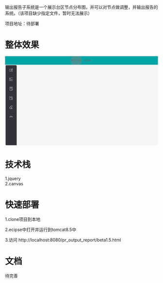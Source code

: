 输出报告子系统是一个展示台区节点分布图，并可以对节点做调整，并输出报告的系统。（该项目缺少指定文件，暂时无法展示）

项目地址：待部署

# 整体效果

![Image text](https://github.com/youzhi0403/pr_output_report/blob/master/README_PICTURE/p1.png)

# 技术栈
 
1.jquery  
2.canvas

# 快速部署

1.clone项目到本地

2.ecipse中打开并运行到tomcat8.5中

3.访问 http://localhost:8080/pr_output_report/beta1.5.html

# 文档

待完善
